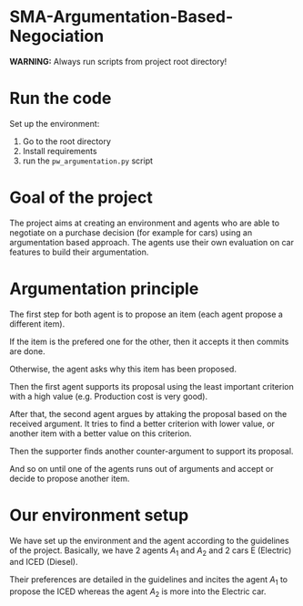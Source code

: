 # SMA-Argumentation-Based-Negociation

**WARNING:** Always run scripts from project root directory!

# Run the code

Set up the environment:

1. Go to the root directory
2. Install requirements
3. run the `pw_argumentation.py` script

# Goal of the project

The project aims at creating an environment and agents who are able to negotiate on a purchase decision (for example for cars) using an argumentation based approach. The agents use their own evaluation on car features to build their argumentation.

# Argumentation principle

The first step for both agent is to propose an item (each agent propose a different item).

If the item is the prefered one for the other, then it accepts it then commits are done.

Otherwise, the agent asks why this item has been proposed.

Then the first agent supports its proposal using the least important criterion with a high value (e.g. Production cost is very good).

After that, the second agent argues by attaking the proposal based on the received argument. It tries to find a better criterion with lower value, or another item with a better value on this criterion.

Then the supporter finds another counter-argument to support its proposal.

And so on until one of the agents runs out of arguments and accept or decide to propose another item.

# Our environment setup

We have set up the environment and the agent according to the guidelines of the project. Basically, we have 2 agents $A_1$ and $A_2$ and 2 cars E (Electric) and ICED (Diesel).

Their preferences are detailed in the guidelines and incites the agent $A_1$ to propose the ICED whereas the agent $A_2$ is more into the Electric car.

